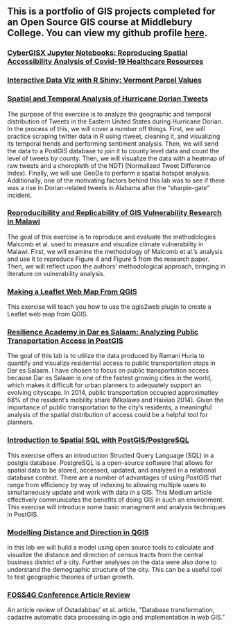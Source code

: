 ## This is a portfolio of GIS projects completed for an Open Source GIS course at Middlebury College. You can view my github profile [here](https://github.com/derrickburt).

### [CyberGISX Jupyter Notebooks: Reproducing Spatial Accessibility Analysis of Covid-19 Healthcare Resources](ctCovid/ctCovid.md)

### [Interactive Data Viz with R Shiny: Vermont Parcel Values](vtParcels/vtParcels.md)

### [Spatial and Temporal Analysis of Hurricane Dorian Tweets](twitter/twitter.md)
The purpose of this exercise is to analyze the geographic and temporal distribution of Tweets in the Eastern United States during Hurricane Dorian. In the process of this, we will cover a number off things. First, we will practice scraping twitter data in R using rtweet, cleaning it, and visualizing its temporal trends and performing sentiment analysis. Then, we will send the data to a PostGIS database to join it to county level data and count the level of tweets by county. Then, we will visualize the data with a heatmap of raw tweets and a choropleth of the NDTI (Normalized Tweet Difference Index). Finally, we will use GeoDa to perform a spatial hotspot analysis. Additionally, one of the motivating factors behind this lab was to see if there was a rise in Dorian-related tweets in Alabama after the “sharpie-gate” incident.

### [Reproducibility and Replicability of GIS Vulnerability Research in Malawi](malawi/index.md)
The goal of this exercise is to reproduce and evaluate the methodologies Malcomb et al. used to measure and visualize climate vulnerability in Malawi. First, we will examine the methodology of Malcomb et al.’s analysis and use it to reproduce Figure 4 and Figure 5 from the research paper. Then, we will reflect upon the authors’ methodological approach, bringing in literature on vulnerability analysis.

### [Making a Leaflet Web Map From QGIS](leaflet/leaflet.md)
This exercise will teach you how to use the qgis2web plugin to create a Leaflet web map from QGIS.

### [Resilience Academy in Dar es Salaam: Analyzing Public Transportation Access in PostGIS](sql/DSlab/DSLAB.md)
The goal of this lab is to utilize the data produced by Ramani Huria to quantify and visualize residential access to public transportation stops in Dar es Salaam.  I have chosen to focus on public transportation access because Dar es Salaam is one of the fastest growing cities in the world, which makes it difficult for urban planners to adequately support an evolving cityscape. In 2014, public transportation occupied approximatley 68% of the resident’s mobility share (Mkalawa and Haixiao 2014). Given the importance of public transportation to the city’s residents, a meaningful analysis of the spatial distribution of access could be a helpful tool for planners.

### [Introduction to Spatial SQL with PostGIS/PostgreSQL](sql/introSQL/introSQL.md)
This exercise offers an introduction Structed Query Language (SQL) in a postgis database. PostgreSQL is a open-source software that allows for spatial data to be stored, accessed, updated, and analyzed in a relational database context. There are a number of advantages of using PostGIS that range from efficiency by way of indexing to allowing multiple users to simultaneously update and work with data in a GIS. This Medium article effectively communicates the benefits of doing GIS in such an environment. This exercise will introduce some basic managment and analysis techniques in PostGIS.

### [Modelling Distance and Direction in QGIS](qgisModel/qgisModel.md)
In this lab we will build a model using open source tools to calculate and visualize the distance and direction of census tracts from the central business district of a city. Further analyses on the data were also done to understand the demographic structure of the city. This can be a useful tool to test geographic theories of urban growth. 

### [FOSS4G Conference Article Review](blog/foss4greview.md)
An article review of Ostadabbas' et al. article, "Database transformation, cadastre automatic data processing in qgis and implementation in web GIS."
